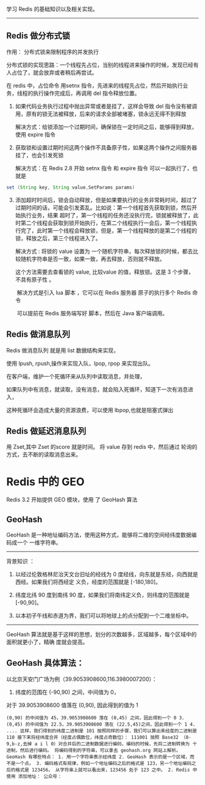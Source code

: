 学习 Redis 的基础知识以及相关实现。

------



## Redis 做分布式锁 

作用： 分布式锁来限制程序的并发执行

分布式锁的实现思路：一个线程先占位，当别的线程进来操作的时候，发现已经有人占位了，就会放弃或者稍后再尝试。

在 redis 中，占位命令 用setnx 指令，先进来的线程先占位，然后开始执行业务，线程的执行操作完成后，再调用 del 指令释放位置。

1. 如果代码业务执行过程中抛出异常或者是挂了，这样会导致 del 指令没有被调用，原有的锁无法被释放，后来的请求全部被堵塞，锁永远无得不到释放

   解决方式：给锁添加一个过期时间，确保锁在一定时间之后，能够得到释放，使用 expire 指令

2. 获取锁和设置过期时间这两个操作不具备原子性，如果这两个操作之间服务器挂了，也会引发死锁

   解决方式：在 Redis 2.8 开始  setnx 指令 和 expire 指令 可以一起执行了，也就是

```Java
set (String key, String value,SetParams params)
```

3. 添加超时时间后，锁会自动释放，但是如果要执行的业务非常耗时间，超过了过期时间的话，可能会引发紊乱。比如说：第一个线程首先获取到锁，然后开始执行业务，结果 超时了，第一个线程的任务还没执行完，锁就被释放了，此时第二个线程会获取到锁开始执行，在第二个线程执行一会后，第一个线程执行完了，此时第一个线程会释放锁，但是，第一个线程释放的是第二个线程的锁，释放之后，第三个线程进入了。

   解决方式 : 将锁的 value 设置为 一个随机字符串，每次释放锁的时候，都去比较随机字符串是否一致，如果一致，再去释放，否则就不释放。

   这个方法需要去查看锁的 value, 比较value  的值，释放锁。这是 3 个步骤，不具有原子性 。

   ​	解决方式是引入 lua 脚本 ，它可以在 Redis 服务器 原子的执行多个 Redis 命令

   ​	可以提前在 Redis 服务端写好 脚本，然后在 Java 客户端调用。

   

## Redis 做消息队列 

Redis 做消息队列  就是用 list 数据结构来实现，

使用 lpush, rpush,操作来实现入队，lpop, rpop 来实现出队。 

在客户端，维护一个死循环来从队列中读取消息，并处理，

如果队列中有消息，就读取，没有消息，就会陷入死循环，知道下一次有消息进入，

这种死循环会造成大量的资源浪费，可以使用 lbpop,也就是阻塞式弹出

## Redis 做延迟消息队列 

用 Zset,其中 Zset 的score 就是时间。 将 value 存到 redis 中，然后通过 轮询的方式，去不断的读取消息出来。



# Redis 中的 GEO

Redis 3.2 开始提供 GEO 模块，使用 了 GeoHash 算法

## GeoHash 

GeoHash 是一种地址编码方法，使用这种方式，能够将二维的空间经纬度数据编码成一个 一维字符串。 

---

背景知识 ：

1. 以经过伦敦格林尼治天文台旧址的经线为 0 度经线，向东就是东经，向西就是西经。如果我们将西经定 义负，经度的范围就是 [-180,180]。 

2. 纬度北纬 90 度到南纬 90 度，如果我们将南纬定义负，则纬度的范围就是 [-90,90]。 

3. 以本初子午线和赤道为界，我们可以将地球上的点分配到一个二维坐标中。

   

---

GeoHash 算法就是基于这样的思想，划分的次数越多，区域越多，每个区域中的面积就更小了，精确 度就会提高。

##  GeoHash 具体算法： 

以北京天安门广场为例（39.9053908600,116.3980007200）： 

1.  纬度的范围在 (-90,90) 之间，中间值为 0，

   对于 39.9053908600 值落在 (0,90), 因此得到的值为 1 

   

    (0,90) 的中间值为 45，39.9053908600 落在 (0,45) 之间，因此得到一个 0 3. (0,45) 的中间值为 22.5，39.9053908600 落在 (22.5,45)之间，因此得到一个 1 4. .... 这样，我们得到的纬度二进制是 101 按照同样的步骤，我们可以算出来经度的二进制是 110 接下来将经纬度合并（经度占偶数位，纬度占奇数位）： 111001 按照 Base32 （0-9,b-z,去掉 a i l 0）对合并后的二进制数据进行编码，编码的时候，先将二进制转换为 十进制，然后进行编码。 将编码得到的字符串，可以拿去 geohash.org 网站上解析。 GeoHash 有哪些特点： 1. 用一个字符串表示经纬度 2. GeoHash 表示的是一个区域，而不是一个点。 3. 编码格式有规律，例如一个地址编码之后的格式是 123，另一个地址编码之后的格式是 123456， 从字符串上就可以看出来，123456 处于 123 之中。 2. Redis 中使用 添加地址： 公众号：

